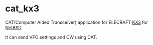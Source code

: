 # cat_kx3
CAT(Computer Aided Transceiver) application for ELECRAFT [KX3](http://www.elecraft.com/KX3/kx3.htm "KX3") for [NetBSD](https://www.netbsd.org/ "NetBSD")

It can send VFO settings and CW using CAT.
